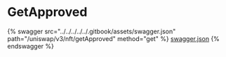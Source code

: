 # GetApproved

{% swagger src="../../../../../.gitbook/assets/swagger.json" path="/uniswap/v3/nft/getApproved" method="get" %}
[swagger.json](../../../../../.gitbook/assets/swagger.json)
{% endswagger %}
